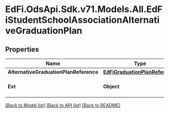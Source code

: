 # EdFi.OdsApi.Sdk.v71.Models.All.EdFiStudentSchoolAssociationAlternativeGraduationPlan

## Properties

Name | Type | Description | Notes
------------ | ------------- | ------------- | -------------
**AlternativeGraduationPlanReference** | [**EdFiGraduationPlanReference**](EdFiGraduationPlanReference.md) |  | 
**Ext** | **Object** | Extensions to the StudentSchoolAssociationAlternativeGraduationPlan entity. | [optional] 

[[Back to Model list]](../../README.md#documentation-for-models) [[Back to API list]](../../README.md#documentation-for-api-endpoints) [[Back to README]](../../README.md)

